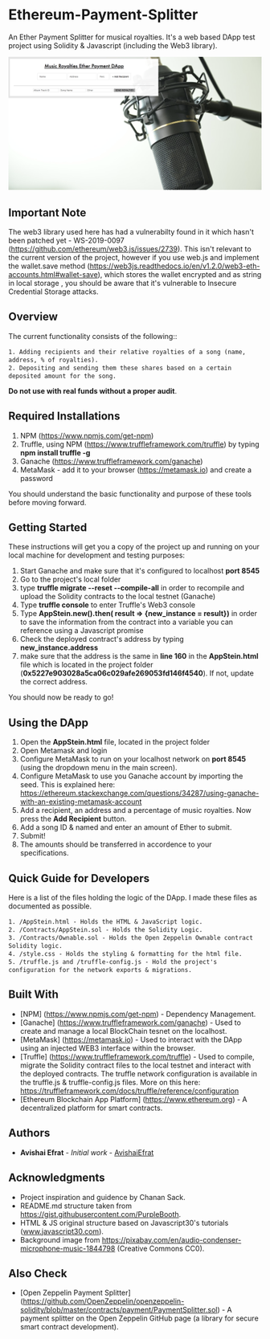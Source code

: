 # Ethereum-Payment-Splitter

An Ether Payment Splitter for musical royalties. It's a web based DApp test project using Solidity & Javascript (including the Web3 library).

![](/AppSteinScreenShot.png)

## Important Note
The web3 library used here has had a vulnerabilty found in it which hasn't been patched yet - WS-2019-0097
(https://github.com/ethereum/web3.js/issues/2739). This isn't relevant to the current version of the project, however if you use web.js and implement the wallet.save method (https://web3js.readthedocs.io/en/v1.2.0/web3-eth-accounts.html#wallet-save), which stores the wallet encrypted and as string in local storage , you should be aware that it's vulnerable to Insecure Credential Storage attacks.

## Overview
The current functionality consists of the following::
```
1. Adding recipients and their relative royalties of a song (name, address, % of royalties).
2. Depositing and sending them these shares based on a certain deposited amount for the song.
```
**Do not use with real funds without a proper audit**.

## Required Installations
1. NPM (https://www.npmjs.com/get-npm)
2. Truffle, using NPM (https://www.truffleframework.com/truffle) by typing **npm install truffle -g**
3. Ganache (https://www.truffleframework.com/ganache)
4. MetaMask - add it to your browser (https://metamask.io) and create a password

You should understand the basic functionality and purpose of these tools before moving forward.

## Getting Started 
These instructions will get you a copy of the project up and running on your local machine for development and testing purposes:

1. Start Ganache and make sure that it's configured to localhost **port 8545**
2. Go to the project's local folder
3. type **truffle migrate --reset --compile-all** in order to recompile and upload the Solidity contracts to the local testnet (Ganache)
4. Type **truffle console** to enter Truffle's Web3 console
5. Type **AppStein.new().then( result => {new_instance = result})** in order to save the information from the contract into a variable you can reference using a Javascript promise
6. Check the deployed contract's address by typing **new_instance.address**
7. make sure that the address is the same in **line 160** in the **AppStein.html** file which is located in the project folder (**0x5227e903028a5ca06c029afe269053fd146f4540**). 
   If not, update the correct address.

You should now be ready to go!

## Using the DApp
1. Open the **AppStein.html** file, located in the project folder
2. Open Metamask and login
3. Configure MetaMask to run on your localhost network on **port 8545** (using the dropdown menu in the main screen).
4. Configure MetaMask to use you Ganache account by importing the seed.
   This is explained here: https://ethereum.stackexchange.com/questions/34287/using-ganache-with-an-existing-metamask-account
5. Add a recipient, an address and a percentage of music royalties. Now press the **Add Recipient** button.
6. Add a song ID & named and enter an amount of Ether to submit.
7. Submit!
8. The amounts should be transferred in accordence to your specifications.

## Quick Guide for Developers
Here is a list of the files holding the logic of the DApp. I made these files as documented as possible.
```
1. /AppStein.html - Holds the HTML & JavaScript logic.
2. /Contracts/AppStein.sol - Holds the Solidity Logic.
3. /Contracts/Ownable.sol - Holds the Open Zeppelin Ownable contract Solidity logic. 
4. /style.css - Holds the styling & formatting for the html file.
5. /truffle.js and /truffle-config.js - Hold the project's configuration for the network exports & migrations.
```

## Built With
* [NPM] (https://www.npmjs.com/get-npm) - Dependency Management.
* [Ganache] (https://www.truffleframework.com/ganache) - Used to create and manage a local BlockChain tesnet on the localhost.
* [MetaMask] (https://metamask.io) - Used to interact with the DApp using an injected WEB3 interface within the browser.
* [Truffle] (https://www.truffleframework.com/truffle) - Used to compile, migrate the Solidity contract files to the local testnet and interact with the deployed contracts. 
                 The truffle network configuration is available in the truffle.js & truffle-config.js files. More on this here: https://truffleframework.com/docs/truffle/reference/configuration
* [Ethereum Blockchain App Platform] (https://www.ethereum.org) - A decentralized platform for smart contracts.          
## Authors
* **Avishai Efrat** - *Initial work* - [AvishaiEfrat](https://github.com/AvishaiEfrat)

## Acknowledgments
* Project inspiration and guidence by Chanan Sack. 
* README.md structure taken from https://gist.githubusercontent.com/PurpleBooth.
* HTML & JS original structure based on Javascript30's tutorials (www.javascript30.com).
* Background image from https://pixabay.com/en/audio-condenser-microphone-music-1844798 (Creative Commons CC0).

## Also Check
* [Open Zeppelin Payment Splitter] (https://github.com/OpenZeppelin/openzeppelin-solidity/blob/master/contracts/payment/PaymentSplitter.sol) - A payment splitter on the Open Zeppelin GitHub page (a library for secure smart contract development).
